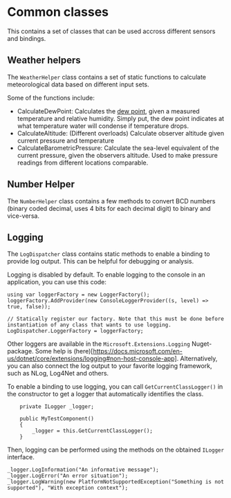 # Common classes

This contains a set of classes that can be used accross different sensors and bindings.

## Weather helpers

The `WeatherHelper` class contains a set of static functions to calculate meteorological data based on different input sets.

Some of the functions include:

- CalculateDewPoint: Calculates the [dew point](https://en.wikipedia.org/wiki/Dew_point), given a measured temperature and relative humidity. Simply put, the dew point indicates at what temperature water will condense if temperature drops.
- CalculateAltitude: (Different overloads) Calculate observer altitude given current pressure and temperature
- CalculateBarometricPressure: Calculate the sea-level equivalent of the current pressure, given the observers altitude. Used to make pressure readings from different locations comparable.

## Number Helper

The `NumberHelper` class contains a few methods to convert BCD numbers (binary coded decimal, uses 4 bits for each decimal digit) to binary and vice-versa.

## Logging 

The `LogDispatcher` class contains static methods to enable a binding to provide log output. This can be helpful for debugging or analysis.

Logging is disabled by default. To enable logging to the console in an application, you can use this code: 

```
using var loggerFactory = new LoggerFactory();
loggerFactory.AddProvider(new ConsoleLoggerProvider((s, level) => true, false));

// Statically register our factory. Note that this must be done before instantiation of any class that wants to use logging.
LogDispatcher.LoggerFactory = loggerFactory;
```

Other loggers are available in the `Microsoft.Extensions.Logging` Nuget-package. Some help is (here)[https://docs.microsoft.com/en-us/dotnet/core/extensions/logging#non-host-console-app]. Alternatively, you can also connect the log output to your favorite logging framework, such as NLog, Log4Net and others.

To enable a binding to use logging, you can call `GetCurrentClassLogger()` in the constructor to get a logger that automatically identifies the class.
```
    private ILogger _logger;

    public MyTestComponent()
    {
        _logger = this.GetCurrentClassLogger();
    }
```

Then, logging can be performed using the methods on the obtained `ILogger` interface.
```
_logger.LogInformation("An informative message");
_logger.LogError("An error situation");
_logger.LogWarning(new PlatformNotSupportedException("Something is not supported"), "With exception context");
```

